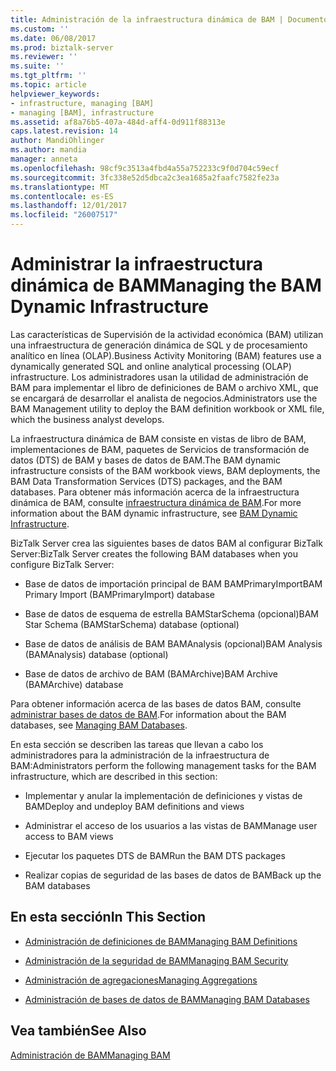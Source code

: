```yaml
---
title: Administración de la infraestructura dinámica de BAM | Documentos de Microsoft
ms.custom: ''
ms.date: 06/08/2017
ms.prod: biztalk-server
ms.reviewer: ''
ms.suite: ''
ms.tgt_pltfrm: ''
ms.topic: article
helpviewer_keywords:
- infrastructure, managing [BAM]
- managing [BAM], infrastructure
ms.assetid: af8a76b5-407a-484d-aff4-0d911f88313e
caps.latest.revision: 14
author: MandiOhlinger
ms.author: mandia
manager: anneta
ms.openlocfilehash: 98cf9c3513a4fbd4a55a752233c9f0d704c59ecf
ms.sourcegitcommit: 3fc338e52d5dbca2c3ea1685a2faafc7582fe23a
ms.translationtype: MT
ms.contentlocale: es-ES
ms.lasthandoff: 12/01/2017
ms.locfileid: "26007517"
---
```

# <a name="managing-the-bam-dynamic-infrastructure"></a><span data-ttu-id="b52b6-102">Administrar la infraestructura dinámica de BAM</span><span class="sxs-lookup"><span data-stu-id="b52b6-102">Managing the BAM Dynamic Infrastructure</span></span>
<span data-ttu-id="b52b6-103">Las características de Supervisión de la actividad económica (BAM) utilizan una infraestructura de generación dinámica de SQL y de procesamiento analítico en línea (OLAP).</span><span class="sxs-lookup"><span data-stu-id="b52b6-103">Business Activity Monitoring (BAM) features use a dynamically generated SQL and online analytical processing (OLAP) infrastructure.</span></span> <span data-ttu-id="b52b6-104">Los administradores usan la utilidad de administración de BAM para implementar el libro de definiciones de BAM o archivo XML, que se encargará de desarrollar el analista de negocios.</span><span class="sxs-lookup"><span data-stu-id="b52b6-104">Administrators use the BAM Management utility to deploy the BAM definition workbook or XML file, which the business analyst develops.</span></span>  
  
 <span data-ttu-id="b52b6-105">La infraestructura dinámica de BAM consiste en vistas de libro de BAM, implementaciones de BAM, paquetes de Servicios de transformación de datos (DTS) de BAM y bases de datos de BAM.</span><span class="sxs-lookup"><span data-stu-id="b52b6-105">The BAM dynamic infrastructure consists of the BAM workbook views, BAM deployments, the BAM Data Transformation Services (DTS) packages, and the BAM databases.</span></span> <span data-ttu-id="b52b6-106">Para obtener más información acerca de la infraestructura dinámica de BAM, consulte [infraestructura dinámica de BAM](../core/bam-dynamic-infrastructure.md).</span><span class="sxs-lookup"><span data-stu-id="b52b6-106">For more information about the BAM dynamic infrastructure, see [BAM Dynamic Infrastructure](../core/bam-dynamic-infrastructure.md).</span></span>  
  
 <span data-ttu-id="b52b6-107">BizTalk Server crea las siguientes bases de datos BAM al configurar BizTalk Server:</span><span class="sxs-lookup"><span data-stu-id="b52b6-107">BizTalk Server creates the following BAM databases when you configure BizTalk Server:</span></span>  
  
-   <span data-ttu-id="b52b6-108">Base de datos de importación principal de BAM BAMPrimaryImport</span><span class="sxs-lookup"><span data-stu-id="b52b6-108">BAM Primary Import (BAMPrimaryImport) database</span></span>  
  
-   <span data-ttu-id="b52b6-109">Base de datos de esquema de estrella BAMStarSchema (opcional)</span><span class="sxs-lookup"><span data-stu-id="b52b6-109">BAM Star Schema (BAMStarSchema) database (optional)</span></span>  
  
-   <span data-ttu-id="b52b6-110">Base de datos de análisis de BAM BAMAnalysis (opcional)</span><span class="sxs-lookup"><span data-stu-id="b52b6-110">BAM Analysis (BAMAnalysis) database (optional)</span></span>  
  
-   <span data-ttu-id="b52b6-111">Base de datos de archivo de BAM (BAMArchive)</span><span class="sxs-lookup"><span data-stu-id="b52b6-111">BAM Archive (BAMArchive) database</span></span>  
  
 <span data-ttu-id="b52b6-112">Para obtener información acerca de las bases de datos BAM, consulte [administrar bases de datos de BAM](../core/managing-bam-databases.md).</span><span class="sxs-lookup"><span data-stu-id="b52b6-112">For information about the BAM databases, see [Managing BAM Databases](../core/managing-bam-databases.md).</span></span>  
  
 <span data-ttu-id="b52b6-113">En esta sección se describen las tareas que llevan a cabo los administradores para la administración de la infraestructura de BAM:</span><span class="sxs-lookup"><span data-stu-id="b52b6-113">Administrators perform the following management tasks for the BAM infrastructure, which are described in this section:</span></span>  
  
-   <span data-ttu-id="b52b6-114">Implementar y anular la implementación de definiciones y vistas de BAM</span><span class="sxs-lookup"><span data-stu-id="b52b6-114">Deploy and undeploy BAM definitions and views</span></span>  
  
-   <span data-ttu-id="b52b6-115">Administrar el acceso de los usuarios a las vistas de BAM</span><span class="sxs-lookup"><span data-stu-id="b52b6-115">Manage user access to BAM views</span></span>  
  
-   <span data-ttu-id="b52b6-116">Ejecutar los paquetes DTS de BAM</span><span class="sxs-lookup"><span data-stu-id="b52b6-116">Run the BAM DTS packages</span></span>  
  
-   <span data-ttu-id="b52b6-117">Realizar copias de seguridad de las bases de datos de BAM</span><span class="sxs-lookup"><span data-stu-id="b52b6-117">Back up the BAM databases</span></span>  
  
## <a name="in-this-section"></a><span data-ttu-id="b52b6-118">En esta sección</span><span class="sxs-lookup"><span data-stu-id="b52b6-118">In This Section</span></span>  
  
-   [<span data-ttu-id="b52b6-119">Administración de definiciones de BAM</span><span class="sxs-lookup"><span data-stu-id="b52b6-119">Managing BAM Definitions</span></span>](../core/managing-bam-definitions.md)
  
-   [<span data-ttu-id="b52b6-120">Administración de la seguridad de BAM</span><span class="sxs-lookup"><span data-stu-id="b52b6-120">Managing BAM Security</span></span>](../core/managing-bam-security.md)  
  
-   [<span data-ttu-id="b52b6-121">Administración de agregaciones</span><span class="sxs-lookup"><span data-stu-id="b52b6-121">Managing Aggregations</span></span>](../core/managing-aggregations.md) 
  
-   [<span data-ttu-id="b52b6-122">Administración de bases de datos de BAM</span><span class="sxs-lookup"><span data-stu-id="b52b6-122">Managing BAM Databases</span></span>](../core/managing-bam-databases.md)
  
## <a name="see-also"></a><span data-ttu-id="b52b6-123">Vea también</span><span class="sxs-lookup"><span data-stu-id="b52b6-123">See Also</span></span>  
 [<span data-ttu-id="b52b6-124">Administración de BAM</span><span class="sxs-lookup"><span data-stu-id="b52b6-124">Managing BAM</span></span>](../core/managing-bam.md)